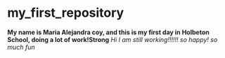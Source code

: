 # my_first_repository
**My name is Maria Alejandra coy, and this is my first day in Holbeton School, doing a lot of work!**__Strong__
*Hi I am still working!!!!!! so happy! so much fun*
 

